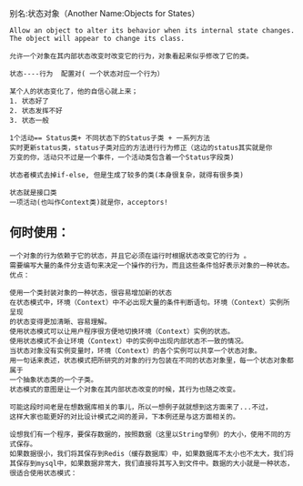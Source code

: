别名:状态对象（Another Name:Objects for States）

    Allow an object to alter its behavior when its internal state changes.
    The object will appear to change its class.

    允许一个对象在其内部状态改变时改变它的行为，对象看起来似乎修改了它的类。
    
    状态----行为  配置对( 一个状态对应一个行为）
    
    某个人的状态变化了，他的自信心就上来； 
    1. 状态好了
    2. 状态发挥不好
    3. 状态一般
    
    1个活动== Status类+ 不同状态下的Status子类 + 一系列方法
    实时更新status类，status子类对应的方法进行行为修正（这边的status其实就是你
    万变的你，活动只不过是一个事件，一个活动类包含着一个Status字段类)
    
    状态者模式去掉if-else, 但是生成了较多的类(本身很复杂，就得有很多类)
    
    状态就是接口类
    一项活动(也叫作Context类)就是你，acceptors! 

## 何时使用：

    一个对象的行为依赖于它的状态，并且它必须在运行时根据状态改变它的行为 。
    需要编写大量的条件分支语句来决定一个操作的行为，而且这些条件恰好表示对象的一种状态。
    优点：

    使用一个类封装对象的一种状态，很容易增加新的状态
    在状态模式中，环境（Context）中不必出现大量的条件判断语句。环境（Context）实例所呈现
    的状态变得更加清晰、容易理解。
    使用状态模式可以让用户程序很方便地切换环境（Context）实例的状态。
    使用状态模式不会让环境（Context）中的实例中出现内部状态不一致的情况。
    当状态对象没有实例变量时，环境（Context）的各个实例可以共享一个状态对象。
    用一句话来表述，状态模式把所研究的对象的行为包装在不同的状态对象里，每一个状态对象都属于
    一个抽象状态类的一个子类。
    状态模式的意图是让一个对象在其内部状态改变的时候，其行为也随之改变。

    可能这段时间老是在想数据库相关的事儿，所以一想例子就就想到这方面来了...不过，
    这样大家也能更好的对比设计模式之间的差异，下本例还是与这方面相关的。

    设想我们有一个程序，要保存数据的，按照数据（这里以String举例）的大小，使用不同的方式保存。
    如果数据很小，我们将其保存到Redis（缓存数据库）中，如果数据库不太小也不太大，我们将其保存到mysql中，如果数据非常大，我们直接将其写入到文件中。数据的大小就是一种状态，很适合使用状态模式：